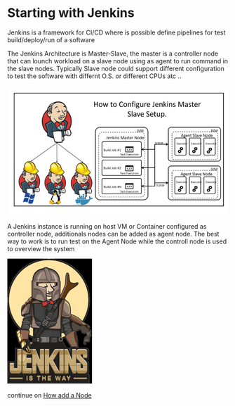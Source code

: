 # Starting with Jenkins
Jenkins is a framework for CI/CD where is possible define pipelines for test build/deploy/run of a software

The Jenkins Architecture is Master-Slave, the master is a controller node that can lounch workload on a slave node using as agent to run command in the slave nodes. Typically Slave node could support different configuration to test the software with differnt O.S. or different CPUs atc ..

![jenkins-architecture.png](jenkins-architecture.png "Jenkins Architecture")

A Jenkins instance is running on host VM or Container configured as controller node, additionals nodes  can be added as agent node.
The best way to work is to run test on the Agent Node while the controll node is used to overview the system

![jenkins-is-the-way.png](jenkins-is-the-way.png)

continue on [How add a Node](Add_a_Node.md)